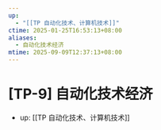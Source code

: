 ```yaml
---
up:
  - "[[TP 自动化技术、计算机技术]]"
ctime: 2025-01-25T16:53:13+08:00
aliases:
  - 自动化技术经济
mtime: 2025-09-09T12:37:13+08:00
---
```


# [TP-9] 自动化技术经济

- up: [[TP 自动化技术、计算机技术]]
